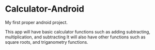 # Calculator-Android
My first proper android project.

This app will have basic calculator functions such as adding subtracting, multiplication, and subtracting
It will also have other functions such as square roots, and triganometry functions.
